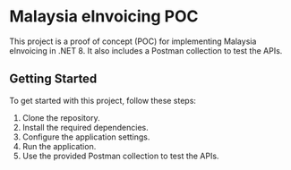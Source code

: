 # Malaysia eInvoicing POC

This project is a proof of concept (POC) for implementing Malaysia eInvoicing in .NET 8. It also includes a Postman collection to test the APIs.


## Getting Started
To get started with this project, follow these steps:

1. Clone the repository.
2. Install the required dependencies.
3. Configure the application settings.
4. Run the application.
5. Use the provided Postman collection to test the APIs.


